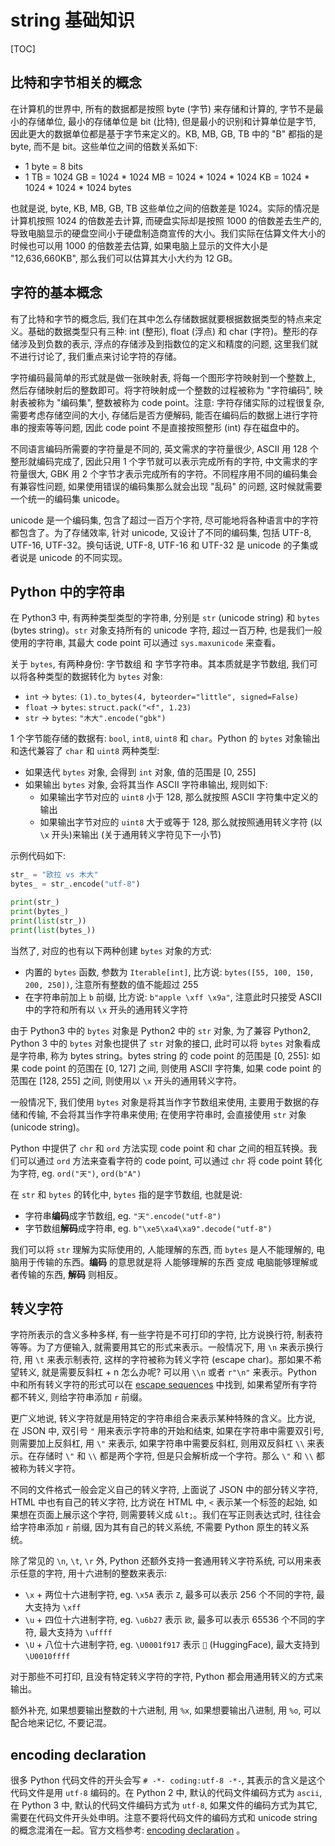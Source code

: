 # string 基础知识

[TOC]

## 比特和字节相关的概念

在计算机的世界中, 所有的数据都是按照 byte (字节) 来存储和计算的, 字节不是最小的存储单位, 最小的存储单位是 bit (比特), 但是最小的识别和计算单位是字节, 因此更大的数据单位都是基于字节来定义的。KB, MB, GB, TB 中的 "B" 都指的是 byte, 而不是 bit。这些单位之间的倍数关系如下:

+ 1 byte = 8 bits
+ 1 TB = 1024 GB = 1024 \* 1024 MB = 1024 \* 1024 \* 1024 KB = 1024 \* 1024 \* 1024 \* 1024 bytes

也就是说, byte, KB, MB, GB, TB 这些单位之间的倍数差是 1024。实际的情况是计算机按照 1024 的倍数差去计算, 而硬盘实际却是按照 1000 的倍数差去生产的, 导致电脑显示的硬盘空间小于硬盘制造商宣传的大小。我们实际在估算文件大小的时候也可以用 1000 的倍数差去估算, 如果电脑上显示的文件大小是 "12,636,660KB", 那么我们可以估算其大小大约为 12 GB。

## 字符的基本概念

有了比特和字节的概念后, 我们在其中怎么存储数据就要根据数据类型的特点来定义。基础的数据类型只有三种: int (整形), float (浮点) 和 char (字符)。整形的存储涉及到负数的表示, 浮点的存储涉及到指数位的定义和精度的问题, 这里我们就不进行讨论了, 我们重点来讨论字符的存储。

字符编码最简单的形式就是做一张映射表, 将每一个图形字符映射到一个整数上, 然后存储映射后的整数即可。将字符映射成一个整数的过程被称为 "字符编码", 映射表被称为 "编码集", 整数被称为 code point。注意: 字符存储实际的过程很复杂, 需要考虑存储空间的大小, 存储后是否方便解码, 能否在编码后的数据上进行字符串的搜索等等问题, 因此 code point 不是直接按照整形 (int) 存在磁盘中的。

不同语言编码所需要的字符量是不同的, 英文需求的字符量很少, ASCII 用 128 个整形就编码完成了, 因此只用 1 个字节就可以表示完成所有的字符, 中文需求的字符量很大, GBK 用 2 个字节才表示完成所有的字符。不同程序用不同的编码集会有兼容性问题, 如果使用错误的编码集那么就会出现 "乱码" 的问题, 这时候就需要一个统一的编码集 unicode。

unicode 是一个编码集, 包含了超过一百万个字符, 尽可能地将各种语言中的字符都包含了。为了存储效率, 针对 unicode, 又设计了不同的编码集, 包括 UTF-8, UTF-16, UTF-32。换句话说, UTF-8, UTF-16 和 UTF-32 是 unicode 的子集或者说是 unicode 的不同实现。

## Python 中的字符串

在 Python3 中, 有两种类型类型的字符串, 分别是 `str` (unicode string) 和 `bytes` (bytes string)。`str` 对象支持所有的 unicode 字符, 超过一百万种, 也是我们一般使用的字符串, 其最大 code point 可以通过 `sys.maxunicode` 来查看。

关于 `bytes`, 有两种身份: 字节数组 和 字节字符串。其本质就是字节数组, 我们可以将各种类型的数据转化为 `bytes` 对象:

+ `int` -> `bytes`: `(1).to_bytes(4, byteorder="little", signed=False)`
+ `float` -> `bytes`: `struct.pack("<f", 1.23)`
+ `str` -> `bytes`: `"木大".encode("gbk")`

1 个字节能存储的数据有: `bool`, `int8`, `uint8` 和 `char`。Python 的 `bytes` 对象输出和迭代兼容了 `char` 和 `uint8` 两种类型:

+ 如果迭代 `bytes` 对象, 会得到 `int` 对象, 值的范围是 [0, 255]
+ 如果输出 `bytes` 对象, 会将其当作 ASCII 字符串输出, 规则如下:
  + 如果输出字节对应的 `uint8` 小于 128, 那么就按照 ASCII 字符集中定义的输出
  + 如果输出字节对应的 `uint8` 大于或等于 128, 那么就按照通用转义字符 (以 `\x` 开头)来输出 (关于通用转义字符见下一小节)

示例代码如下:

```python
str_ = "欧拉 vs 木大"
bytes_ = str_.encode("utf-8")

print(str_)
print(bytes_)
print(list(str_))
print(list(bytes_))
```

当然了, 对应的也有以下两种创建 `bytes` 对象的方式:

+ 内置的 `bytes` 函数, 参数为 `Iterable[int]`, 比方说: `bytes([55, 100, 150, 200, 250])`, 注意所有整数的值不能超过 255
+ 在字符串前加上 `b` 前缀, 比方说: `b"apple \xff \x9a"`, 注意此时只接受 ASCII 中的字符和所有以 `\x` 开头的通用转义字符

由于 Python3 中的 `bytes` 对象是 Python2 中的 `str` 对象, 为了兼容 Python2, Python 3 中的 `bytes` 对象也提供了 `str` 对象的接口, 此时可以将 `bytes` 对象看成是字符串, 称为 bytes string。bytes string 的 code point 的范围是 [0, 255]: 如果 code point 的范围在 [0, 127] 之间, 则使用 ASCII 字符集, 如果 code point 的范围在 [128, 255] 之间, 则使用以 `\x` 开头的通用转义字符。

一般情况下, 我们使用 `bytes` 对象是将其当作字节数组来使用, 主要用于数据的存储和传输, 不会将其当作字符串来使用; 在使用字符串时, 会直接使用 `str` 对象 (unicode string)。

Python 中提供了 `chr` 和 `ord` 方法实现 code point 和 char 之间的相互转换。我们可以通过 `ord` 方法来查看字符的 code point, 可以通过 `chr` 将 code point 转化为字符, eg. `ord("天")`, `ord(b"A")`

在 `str` 和 `bytes` 的转化中, `bytes` 指的是字节数组, 也就是说:

+ 字符串**编码**成字节数组, eg. `"天".encode("utf-8")`
+ 字节数组**解码**成字符串, eg. `b"\xe5\xa4\xa9".decode("utf-8")`

我们可以将 `str` 理解为实际使用的, 人能理解的东西, 而 `bytes` 是人不能理解的, 电脑用于传输的东西。**编码** 的意思就是将 人能够理解的东西 变成 电脑能够理解或者传输的东西, **解码** 则相反。

## 转义字符

字符所表示的含义多种多样, 有一些字符是不可打印的字符, 比方说换行符, 制表符等等。为了方便输入, 就需要用其它的形式来表示。一般情况下, 用 `\n` 来表示换行符, 用 `\t` 来表示制表符, 这样的字符被称为转义字符 (escape char)。那如果不希望转义, 就是需要反斜杠 + n 怎么办呢? 可以用 `\\n` 或者 `r"\n"` 来表示。Python 中和所有转义字符的形式可以在 [escape sequences](https://docs.python.org/3/reference/lexical_analysis.html#escape-sequences) 中找到, 如果希望所有字符都不转义, 则给字符串添加 `r` 前缀。

更广义地说, 转义字符就是用特定的字符串组合来表示某种特殊的含义。比方说, 在 JSON 中, 双引号 `"` 用来表示字符串的开始和结束, 如果在字符串中需要双引号, 则需要加上反斜杠, 用 `\"` 来表示, 如果字符串中需要反斜杠, 则用双反斜杠 `\\` 来表示。在存储时 `\"` 和 `\\` 都是两个字符, 但是只会解析成一个字符。那么 `\"` 和 `\\` 都被称为转义字符。

不同的文件格式一般会定义自己的转义字符, 上面说了 JSON 中的部分转义字符, HTML 中也有自己的转义字符, 比方说在 HTML 中, `<` 表示某一个标签的起始, 如果想在页面上展示这个字符, 则需要转义成 `&lt;`。我们在写正则表达式时, 往往会给字符串添加 `r` 前缀, 因为其有自己的转义系统, 不需要 Python 原生的转义系统。

除了常见的 `\n`, `\t`, `\r` 外, Python 还额外支持一套通用转义字符系统, 可以用来表示任意的字符, 用十六进制的整数来表示:

+ `\x` + 两位十六进制字符, eg. `\x5A` 表示 `Z`, 最多可以表示 256 个不同的字符, 最大支持为 `\xff`
+ `\u` + 四位十六进制字符, eg. `\u6b27` 表示 `欧`, 最多可以表示 65536 个不同的字符, 最大支持为 `\uffff`
+ `\U` + 八位十六进制字符, eg. `\U0001f917` 表示 `🤗` (HuggingFace), 最大支持到 `\U0010ffff`

对于那些不可打印, 且没有特定转义字符的字符, Python 都会用通用转义的方式来输出。

额外补充, 如果想要输出整数的十六进制, 用 `%x`, 如果想要输出八进制, 用 `%o`, 可以配合地来记忆, 不要记混。

## encoding declaration

很多 Python 代码文件的开头会写 `# -*- coding:utf-8 -*-`, 其表示的含义是这个代码文件是用 `utf-8` 编码的。在 Python 2 中, 默认的代码文件编码方式为 `ascii`, 在 Python 3 中, 默认的代码文件编码方式为 `utf-8`, 如果文件的编码方式为其它, 需要在代码文件开头处申明。注意不要将代码文件的编码方式和 unicode string 的概念混淆在一起。官方文档参考: [encoding declaration](https://docs.python.org/3/reference/lexical_analysis.html#encoding-declarations) 。
